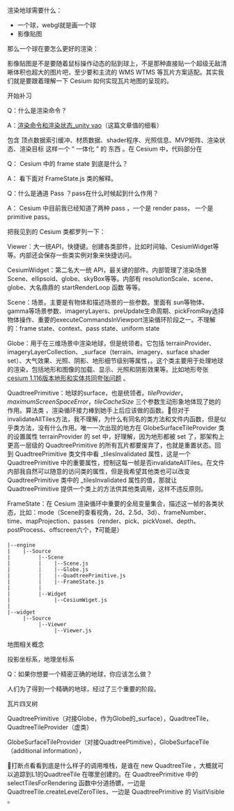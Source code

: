 渲染地球需要什么：

- 一个球，webgl就是画一个球
- 影像贴图



那么一个球在要怎么更好的渲染：

影像贴图是不是要随着鼠标操作动态的贴到球上，不是那种直接贴一个超级无敌清晰体积也超大的图片吧，至少要和主流的 WMS WTMS 等瓦片方案适配。其实我们就是要跟着理解一下 Cesium 如何实现瓦片地图的呈现的。



开始补习

Q：什么是渲染命令？

A：[渲染命令和渲染状态_unity vao](https://blog.csdn.net/qq_33060405/article/details/142206050)（这篇文章值的细看）

包含 顶点数据索引缓冲、材质数据、shader程序、光照信息、MVP矩阵、渲染状态、渲染目标 这样一个 “ 一体化 ” 的   东西  。在 Cesium 中，代码部分在

Q： Cesium 中的 frame state 到底是什么？

A： 看下面对 FrameState.js 类的解释。

Q：什么是通道 Pass ？pass在什么时候起到什么作用？

A： Cesium 中目前我已经知道了两种 pass ，一个是 render pass， 一个是 primitive pass。







把我见到的 Cesium 类都罗列一下：

Viewer：大一统API，快捷键。创建各类部件，比如时间轴、CesiumWidget等等。内部还会保存一些类实例对象来快捷访问。

CesiumWidget：第二名大一统 API，最关键的部件。内部管理了渲染场景Scene、ellipsoid、globe、skyBox等等。内部有 resolutionScale、scene、globe、大名鼎鼎的 startRenderLoop 函数 等等。

Scene：场景。主要是有物体和描述场景的一些参数。里面有 sun等物体、gamma等场景参数、imageryLayers、preUpdate生命周期、pickFromRay选择物体操作、重要的executeCommandsInViewport渲染循环阶段之一。不理解的：frame state、context、pass state、uniform state 

Globe：用于在三维场景中渲染地球，但是统领者。它包括 terrainProvider、imageryLayerCollection、_surface（terrain、imagery、surface shader set）、大气效果、光照、阴影、地形细节级别等属性，。这个类主要用于处理地球的渲染，包括地形和图像的加载、显示、光照和阴影效果等。比如地形夸张[cesium 1.116版本地形和实体共同夸张问题](https://blog.csdn.net/liubangbo/article/details/140626311) 。

QuadtreePrimitive：地球的surface，也是统领者。*tileProvider*，*maximumScreenSpaceError*，*tileCacheSize* 三个参数生动形象地体现了她的作用。算法类 ，渲染循环接力棒到她手上后应该做的函数。🤔但对于invalidateAllTiles方法，我不理解，为什么有同名的类方法和文件内函数，但是似乎类方法，没有什么作用。唯一一次出现的地方在 GlobeSurfaceTileProvider 类的设置属性 terrainProvider 的 set 中，好理解，因为地形都被 set 了，那架构上更高一层级的 QuadtreePrimitive 的所有瓦片都要废弃了，也就是重置状态。回到 QuadtreePrimitive 类文件中看 _tilesInvalidated 属性，这是一个 QuadtreePrimitive 中的重要属性，控制这每一帧是否invalidateAllTiles。在文件内部我自然可以随意的访问类的属性，但是我希望其他类也可以改变 QuadtreePrimitive 类中的 _tilesInvalidated 属性的值，那就让 QuadtreePrimitive  提供一个类上的方法供其他类调用，这样不违反原则。

FrameState：在 Cesium 渲染循环中重要的全局变量集合，描述这一帧的各类状态，比如：mode（Scene的查看视角，2d、2.5d、3d）、frameNumber、time、mapProjection、passes（render、pick、pickVoxel、depth、postProcess、offscreen六个，❓可能是）



```
|--engine
|    |--Source
|         |--Scene
|         |    |--Scene.js
|         |    |--Globe.js
|         |    |--QuadtreePrimitive.js
|         |    |--FrameState.js
|         |
|  		  |--Widget
|  			   |--CesiumWiget.js
|
|--widget
     |--Source
  		  |--Viewer
  		       |--Viewer.js

```





地图相关概念

投影坐标系，地理坐标系

Q：如果你想要一个精密正确的地球，你应该怎么做？

人们为了得到一个精确的地球，经过了三个重要的阶段。





瓦片四叉树

QuadtreePrimitive（对接Globe，作为Globe的_surface），QuadtreeTile，QuadtreeTileProvider（虚类）

GlobeSurfaceTileProvider（对接QuadtreePtimitive），GlobeSurfaceTile（additional information），

🌟打断点看看到底是什么样子的调用堆栈，是谁在 new QuadtreeTile ，大概就可以追踪到L1的QuadtreeTile 在哪里创建的。在 QuadtreePrimitive 中的 selectTilesForRendering 函数中分道扬镳，一边是 QuadtreeTile.createLevelZeroTiles，一边是 QuadtreePrimitive 的 VisitVisible 。

